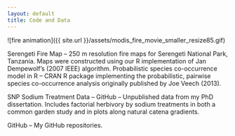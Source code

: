 ```yaml
---
layout: default
title: Code and Data
---
```


![fire animation]({{ site.url }}/assets/modis_fire_movie_smaller_resize85.gif)

Serengeti Fire Map – 250 m resolution fire maps for Serengeti National Park, Tanzania. Maps were constructed using our R implementation of Jan Dempewolf’s (2007 IEEE) algorithm.
Probabilistic species co-occurrence model in R – CRAN R package implementing the probabilistic, pairwise species co-occurrence analysis originally published by Joe Veech (2013).

SNP Sodium Treatment Data – GitHub – Unpublished data from my PhD dissertation. Includes factorial herbivory by sodium treatments in both a common garden study and in plots along natural catena gradients.

GitHub – My GitHub repositories.

